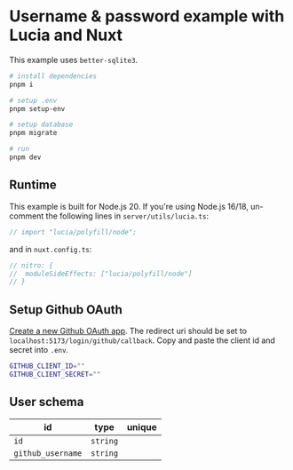 # Username & password example with Lucia and Nuxt

This example uses `better-sqlite3`.

```bash
# install dependencies
pnpm i

# setup .env
pnpm setup-env

# setup database
pnpm migrate

# run
pnpm dev
```

## Runtime

This example is built for Node.js 20. If you're using Node.js 16/18, un-comment the following lines in `server/utils/lucia.ts`:

```ts
// import "lucia/polyfill/node";
```

and in `nuxt.config.ts`:

```ts
// nitro: {
// 	moduleSideEffects: ["lucia/polyfill/node"]
// }
```

## Setup Github OAuth

[Create a new Github OAuth app](https://docs.github.com/en/apps/oauth-apps/building-oauth-apps/creating-an-oauth-app). The redirect uri should be set to `localhost:5173/login/github/callback`. Copy and paste the client id and secret into `.env`.

```bash
GITHUB_CLIENT_ID=""
GITHUB_CLIENT_SECRET=""
```

## User schema

| id                | type     | unique |
| ----------------- | -------- | :----: |
| `id`              | `string` |        |
| `github_username` | `string` |        |

